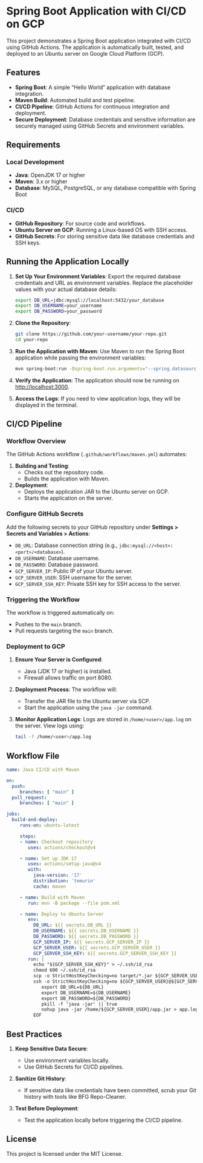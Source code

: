# Spring Boot Application with CI/CD on GCP

This project demonstrates a Spring Boot application integrated with CI/CD using GitHub Actions. The application is automatically built, tested, and deployed to an Ubuntu server on Google Cloud Platform (GCP).

## Features
- **Spring Boot**: A simple “Hello World” application with database integration.
- **Maven Build**: Automated build and test pipeline.
- **CI/CD Pipeline**: GitHub Actions for continuous integration and deployment.
- **Secure Deployment**: Database credentials and sensitive information are securely managed using GitHub Secrets and environment variables.

## Requirements

### Local Development
- **Java**: OpenJDK 17 or higher
- **Maven**: 3.x or higher
- **Database**: MySQL, PostgreSQL, or any database compatible with Spring Boot

### CI/CD
- **GitHub Repository**: For source code and workflows.
- **Ubuntu Server on GCP**: Running a Linux-based OS with SSH access.
- **GitHub Secrets**: For storing sensitive data like database credentials and SSH keys.

## Running the Application Locally

1. **Set Up Your Environment Variables**:
    Export the required database credentials and URL as environment variables. Replace the placeholder values with your actual database details:
    ```sh
    export DB_URL=jdbc:mysql://localhost:5432/your_database
    export DB_USERNAME=your_username
    export DB_PASSWORD=your_password
    ```

2. **Clone the Repository**:
    ```sh
    git clone https://github.com/your-username/your-repo.git
    cd your-repo
    ```

3. **Run the Application with Maven**:
    Use Maven to run the Spring Boot application while passing the environment variables:
    ```sh
    mvn spring-boot:run -Dspring-boot.run.arguments="--spring.datasource.url=$DB_URL --spring.datasource.username=$DB_USERNAME --spring.datasource.password=$DB_PASSWORD"
    ```

4. **Verify the Application**:
    The application should now be running on [http://localhost:3000](http://localhost:3000).

5. **Access the Logs**:
    If you need to view application logs, they will be displayed in the terminal.

## CI/CD Pipeline

### Workflow Overview

The GitHub Actions workflow (`.github/workflows/maven.yml`) automates:
1. **Building and Testing**:
    - Checks out the repository code.
    - Builds the application with Maven.
2. **Deployment**:
    - Deploys the application JAR to the Ubuntu server on GCP.
    - Starts the application on the server.

### Configure GitHub Secrets

Add the following secrets to your GitHub repository under **Settings > Secrets and Variables > Actions**:
- `DB_URL`: Database connection string (e.g., `jdbc:mysql://<host>:<port>/<database>`).
- `DB_USERNAME`: Database username.
- `DB_PASSWORD`: Database password.
- `GCP_SERVER_IP`: Public IP of your Ubuntu server.
- `GCP_SERVER_USER`: SSH username for the server.
- `GCP_SERVER_SSH_KEY`: Private SSH key for SSH access to the server.

### Triggering the Workflow

The workflow is triggered automatically on:
- Pushes to the `main` branch.
- Pull requests targeting the `main` branch.

### Deployment to GCP

1. **Ensure Your Server is Configured**:
    - Java (JDK 17 or higher) is installed.
    - Firewall allows traffic on port 8080.

2. **Deployment Process**:
    The workflow will:
    - Transfer the JAR file to the Ubuntu server via SCP.
    - Start the application using the `java -jar` command.

3. **Monitor Application Logs**:
    Logs are stored in `/home/<user>/app.log` on the server. View logs using:
    ```sh
    tail -f /home/<user>/app.log
    ```

## Workflow File

```yaml
name: Java CI/CD with Maven

on:
  push:
     branches: [ "main" ]
  pull_request:
     branches: [ "main" ]

jobs:
  build-and-deploy:
     runs-on: ubuntu-latest

     steps:
     - name: Checkout repository
        uses: actions/checkout@v4

     - name: Set up JDK 17
        uses: actions/setup-java@v4
        with:
          java-version: '17'
          distribution: 'temurin'
          cache: maven

     - name: Build with Maven
        run: mvn -B package --file pom.xml

     - name: Deploy to Ubuntu Server
        env:
          DB_URL: ${{ secrets.DB_URL }}
          DB_USERNAME: ${{ secrets.DB_USERNAME }}
          DB_PASSWORD: ${{ secrets.DB_PASSWORD }}
          GCP_SERVER_IP: ${{ secrets.GCP_SERVER_IP }}
          GCP_SERVER_USER: ${{ secrets.GCP_SERVER_USER }}
          GCP_SERVER_SSH_KEY: ${{ secrets.GCP_SERVER_SSH_KEY }}
        run: |
          echo "${GCP_SERVER_SSH_KEY}" > ~/.ssh/id_rsa
          chmod 600 ~/.ssh/id_rsa
          scp -o StrictHostKeyChecking=no target/*.jar ${GCP_SERVER_USER}@${GCP_SERVER_IP}:/home/${GCP_SERVER_USER}/app.jar
          ssh -o StrictHostKeyChecking=no ${GCP_SERVER_USER}@${GCP_SERVER_IP} << EOF
             export DB_URL=${DB_URL}
             export DB_USERNAME=${DB_USERNAME}
             export DB_PASSWORD=${DB_PASSWORD}
             pkill -f 'java -jar' || true
             nohup java -jar /home/${GCP_SERVER_USER}/app.jar > app.log 2>&1 &
          EOF
```

## Best Practices

1. **Keep Sensitive Data Secure**:
    - Use environment variables locally.
    - Use GitHub Secrets for CI/CD pipelines.

2. **Sanitize Git History**:
    - If sensitive data like credentials have been committed, scrub your Git history with tools like BFG Repo-Cleaner.

3. **Test Before Deployment**:
    - Test the application locally before triggering the CI/CD pipeline.

## License

This project is licensed under the MIT License.
